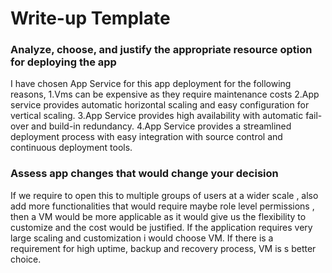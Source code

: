 # Write-up Template

### Analyze, choose, and justify the appropriate resource option for deploying the app

I have chosen App Service for this app deployment for the following reasons,
1.Vms can be expensive as they require maintenance costs
2.App service provides automatic horizontal scaling and easy configuration for vertical scaling.
3.App Service provides high availability with automatic fail-over and build-in redundancy.
4.App Service provides a streamlined deployment process with easy integration with source control and continuous deployment tools.

### Assess app changes that would change your decision

If we require to open this to multiple groups of users at a wider scale , also add more functionalities that would require maybe role level permissions , then a VM would be more applicable as it would give us the flexibility to customize and the cost would be justified.
If the application requires very large scaling and customization i would choose VM.
If there is a requirement for high uptime, backup  and recovery process, VM is s better choice.
